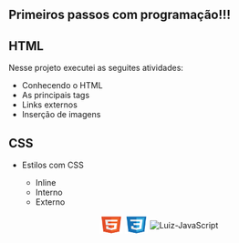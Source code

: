 ## Primeiros passos com programação!!!

## HTML

Nesse projeto executei as seguites atividades:

- Conhecendo o HTML
- As principais tags
- Links externos
- Inserção de imagens

## CSS

- Estilos com CSS

  - Inline
  - Interno

  * Externo

  <div align= "center" style="display: inline_block"><br>
  <img align="center" alt="Luiz-HTML" height="30" width="40" src="https://raw.githubusercontent.com/devicons/devicon/master/icons/html5/html5-original.svg">
  <img align="center" alt="Luiz-CSS" height="30" width="40" src="https://raw.githubusercontent.com/devicons/devicon/master/icons/css3/css3-original.svg">
  <img align="center" alt="Luiz-JavaScript" height="30" width="40" src="https://cdn.jsdelivr.net/gh/devicons/devicon/icons/javascript/javascript-original.svg" />
  </div>
